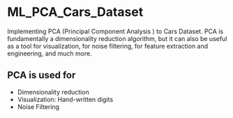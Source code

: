# ML_PCA_Cars_Dataset
Implementing PCA (Principal Component Analysis ) to Cars Dataset. PCA is fundamentally a dimensionality reduction algorithm, but it can also be useful as a tool for visualization, for noise filtering, for feature extraction and engineering, and much more.

## PCA is used for 
- Dimensionality reduction
- Visualization: Hand-written digits
- Noise Filtering
